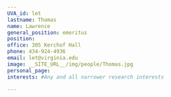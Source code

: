 ```yaml
---
UVA_id: let
lastname: Thomas
name: Lawrence
general_position: emeritus
position:
office: 305 Kerchof Hall
phone: 434-924-4936
email: let@virginia.edu
image: __SITE_URL__/img/people/Thomas.jpg
personal_page:
interests: #Any and all narrower research interests

---
```

